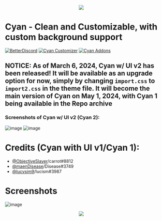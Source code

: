<div align='center'>
<img src="https://github.com/DaBluLite/Cyan/blob/master/cyan-addon-banner.png?raw=true"/>
</div>

# Cyan - Clean and Customizable, with custom background support

[![BetterDiscord][bd-badge]][bd-link] [![Cyan Customizer][cc-badge]][cc-link] [![Cyan Addons][addon-badge]][addon-link]

[bd-link]: https://betterdiscord.app/theme/Cyan
[bd-badge]: https://img.shields.io/badge/Cyan-Download%20On%20BetterDiscord-3a71c1?labelColor=0c0d10&color=009f88&style=for-the-badge

[cc-link]: https://dablulite.github.io/?tab=cyan
[cc-badge]: https://img.shields.io/badge/Customize%20With%20Cyan%20Customizer-3a71c1?labelColor=0c0d10&color=009f88&style=for-the-badge

[addon-link]: https://dablulite.github.io/Cyan/Addons
[addon-badge]: https://img.shields.io/badge/Addons%20For%20Cyan-Download-3a71c1?labelColor=0c0d10&color=009f88&style=for-the-badge

## NOTICE: As of March 6, 2024, Cyan w/ UI v2 has been released! It will be available as an upgrade option for now, simply by changing `import.css` to `import2.css` in the theme file. It will become the main version of Cyan on May 1, 2024, with Cyan 1 being available in the Repo archive
### Screenshots of Cyan w/ UI v2 (Cyan 2):
![image](https://github.com/DaBluLite/Cyan/assets/73998678/f3750248-52b2-4a93-966e-c945be1f2147)
![image](https://github.com/DaBluLite/Cyan/assets/73998678/68e5edd0-edd0-44ee-b305-c6e1b2287647)


# Credits (Cyan with UI v1/Cyan 1):
* [@ObjectiveSlayer](https://github.com/ObjectiveSlayer)/carrot#8812
* [@maenDisease](https://github.com/maenDisease)/Disease#3749 
* [@lucysim9](https://github.com/lucysim9)/lucism#3987

# Screenshots
![image](https://github.com/DaBluLite/Cyan/assets/73998678/9b9e4852-7bca-4e82-9b7a-4c3837204531)
<div align='center'>
<img src="https://github.com/DaBluLite/Cyan/blob/master/screenshots/cyan-screenshot-2.png?raw=true"/>
</div>
